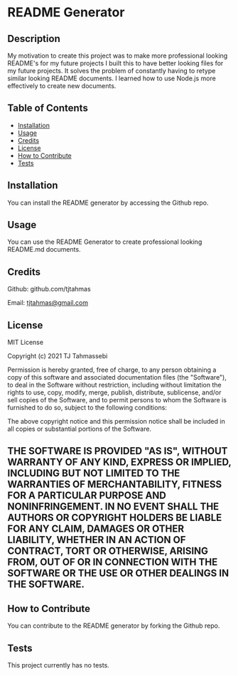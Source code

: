 # README Generator
## Description
My motivation to create this project was to make more professional looking README's for my future projects
I built this to have better looking files for my future projects.
It solves the problem of constantly having to retype similar looking README documents. 
I learned how to use Node.js more effectively to create new documents. 

## Table of Contents 
- [Installation](#installation)
- [Usage](#usage)
- [Credits](#credits)
- [License](#license)
- [How to Contribute](#how-to-contribute)
- [Tests](#tests)
## Installation
You can install the README generator by accessing the Github repo. 
## Usage
You can use the README Generator to create professional looking README.md documents. 
## Credits
Github: github.com/tjtahmas

Email: tjtahmas@gmail.com
## License

MIT License

Copyright (c) 2021 TJ Tahmassebi

Permission is hereby granted, free of charge, to any person obtaining a copy
of this software and associated documentation files (the "Software"), to deal
in the Software without restriction, including without limitation the rights
to use, copy, modify, merge, publish, distribute, sublicense, and/or sell
copies of the Software, and to permit persons to whom the Software is
furnished to do so, subject to the following conditions:

The above copyright notice and this permission notice shall be included in all
copies or substantial portions of the Software.

THE SOFTWARE IS PROVIDED "AS IS", WITHOUT WARRANTY OF ANY KIND, EXPRESS OR
IMPLIED, INCLUDING BUT NOT LIMITED TO THE WARRANTIES OF MERCHANTABILITY,
FITNESS FOR A PARTICULAR PURPOSE AND NONINFRINGEMENT. IN NO EVENT SHALL THE
AUTHORS OR COPYRIGHT HOLDERS BE LIABLE FOR ANY CLAIM, DAMAGES OR OTHER
LIABILITY, WHETHER IN AN ACTION OF CONTRACT, TORT OR OTHERWISE, ARISING FROM,
OUT OF OR IN CONNECTION WITH THE SOFTWARE OR THE USE OR OTHER DEALINGS IN THE
SOFTWARE.
---
## How to Contribute
You can contribute to the README generator by forking the Github repo. 
## Tests
This project currently has no tests. 
